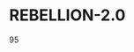 # REBELLION-2.0                                                                                                          

95
